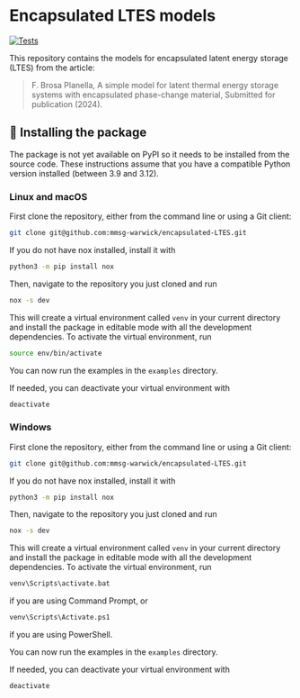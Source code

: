 # Encapsulated LTES models

[![Tests](https://github.com/mmsg-warwick/encapsulated-LTES/actions/workflows/periodic_tests.yml/badge.svg?branch=main)](https://github.com/mmsg-warwick/encapsulated-LTES/actions/workflows/periodic_tests.yml)

<!-- [![Documentation Status][rtd-badge]][rtd-link]

[![PyPI version][pypi-version]][pypi-link]
[![Conda-Forge][conda-badge]][conda-link]
[![PyPI platforms][pypi-platforms]][pypi-link]

[![GitHub Discussions][github-discussions-badge]][github-discussions-link] -->

<!-- SPHINX-START -->

<!-- prettier-ignore-start -->

[actions-badge]:            https://github.com/mmsg-warwick/supercapacitors/workflows/CI/badge.svg
[actions-link]:             https://github.com/mmsg-warwick/supercapacitors/actions
[conda-badge]:              https://img.shields.io/conda/vn/conda-forge/supercapacitors
[conda-link]:               https://github.com/conda-forge/supercapacitors-feedstock
[github-discussions-badge]: https://img.shields.io/static/v1?label=Discussions&message=Ask&color=blue&logo=github
[github-discussions-link]:  https://github.com/mmsg-warwick/supercapacitors/discussions
[pypi-link]:                https://pypi.org/project/supercapacitors/
[pypi-platforms]:           https://img.shields.io/pypi/pyversions/supercapacitors
[pypi-version]:             https://img.shields.io/pypi/v/supercapacitors
[rtd-badge]:                https://readthedocs.org/projects/supercapacitors/badge/?version=latest
[rtd-link]:                 https://supercapacitors.readthedocs.io/en/latest/?badge=latest

<!-- prettier-ignore-end -->

This repository contains the models for encapsulated latent energy storage (LTES) from the article:
> F. Brosa Planella, A simple model for latent thermal energy storage systems with encapsulated phase-change material, Submitted for publication (2024).

## 🚀 Installing the package
The package is not yet available on PyPI so it needs to be installed from the source code. These instructions assume that you have a compatible Python version installed (between 3.9 and 3.12).

### Linux and macOS
First clone the repository, either from the command line or using a Git client:

```bash
git clone git@github.com:mmsg-warwick/encapsulated-LTES.git
```

If you do not have nox installed, install it with

```bash
python3 -m pip install nox
```

Then, navigate to the repository you just cloned and run

```bash
nox -s dev
```

This will create a virtual environment called `venv` in your current directory and install the package in editable mode with all the development dependencies. To activate the virtual environment, run

```bash
source env/bin/activate
```

You can now run the examples in the `examples` directory.

If needed, you can deactivate your virtual environment with

```bash
deactivate
```

### Windows
First clone the repository, either from the command line or using a Git client:

```bash
git clone git@github.com:mmsg-warwick/encapsulated-LTES.git
```

If you do not have nox installed, install it with

```bash
python3 -m pip install nox
```

Then, navigate to the repository you just cloned and run

```bash
nox -s dev
```

This will create a virtual environment called `venv` in your current directory and install the package in editable mode with all the development dependencies. To activate the virtual environment, run

```bash
venv\Scripts\activate.bat
```
if you are using Command Prompt, or
```bash
venv\Scripts\Activate.ps1
```
if you are using PowerShell.


You can now run the examples in the `examples` directory.

If needed, you can deactivate your virtual environment with

```bash
deactivate
```
